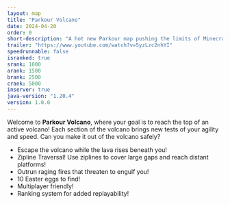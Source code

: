 ```yaml
---
layout: map
title: "Parkour Volcano"
date: 2024-04-20
order: 0
short-description: "A hot new Parkour map pushing the limits of Minecraft parkour! Coming soon!"
trailer: "https://www.youtube.com/watch?v=5yzLzc2nhYI"
speedrunnable: false
isranked: true
srank: 1000
arank: 1500
brank: 2500
crank: 5000
inserver: true
java-version: "1.20.4"
version: 1.0.0
---
```


Welcome to **Parkour Volcano**, where your goal is to reach the top of an active volcano!
Each section of the volcano brings new tests of your agility and speed. Can you make it out of the volcano safely?

- Escape the volcano while the lava rises beneath you!
- Zipline Traversal! Use ziplines to cover large gaps and reach distant platforms!
- Outrun raging fires that threaten to engulf you!
- 10 Easter eggs to find!
- Multiplayer friendly!
- Ranking system for added replayability!